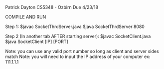 Patrick Dayton
CS5348 - Ozbirn
Due 4/23/18


COMPILE AND RUN

Step 1:
$javac SocketThrdServer.java
$java SocketThrdServer 8080

Step 2 (In another tab AFTER starting server):
$javac SocketClient.java
$java SocketClient [IP] [PORT]



Note: you can use any valid port number so long as client and server sides match
Note: you will need to input the IP address of your computer ex: 111.1.1.1
